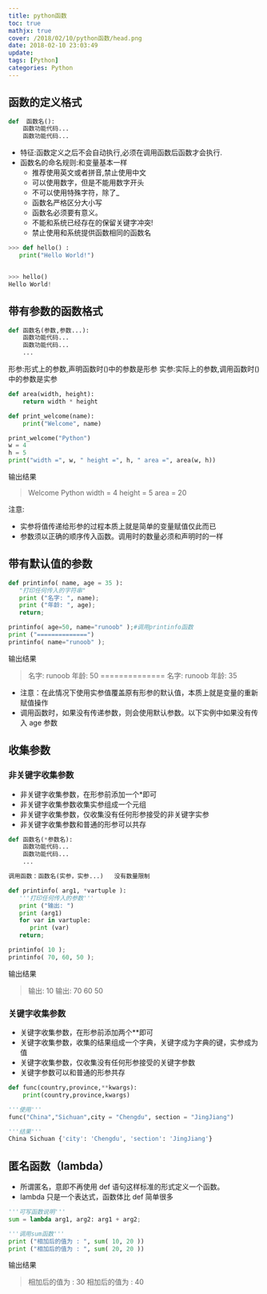 ```yaml
---
title: python函数
toc: true
mathjx: true
cover: /2018/02/10/python函数/head.png
date: 2018-02-10 23:03:49
update:
tags: [Python]
categories: Python
---
```

## 函数的定义格式
~~~Python
def  函数名():
    函数功能代码...
    函数功能代码...
~~~
* 特征:函数定义之后不会自动执行,必须在调用函数后函数才会执行.
* 函数名的命名规则:和变量基本一样
  * 推荐使用英文或者拼音,禁止使用中文
  * 可以使用数字，但是不能用数字开头
  * 不可以使用特殊字符，除了_
  * 函数名严格区分大小写
  * 函数名必须要有意义。
  * 不能和系统已经存在的保留关键字冲突!
  * 禁止使用和系统提供函数相同的函数名

~~~Python
>>> def hello() :
   print("Hello World!")


>>> hello()
Hello World!
~~~

## 带有参数的函数格式
~~~Python
def 函数名(参数,参数...):
    函数功能代码...
    函数功能代码...
    ...
~~~

形参:形式上的参数,声明函数时()中的参数是形参
实参:实际上的参数,调用函数时()中的参数是实参
~~~Python
def area(width, height):
    return width * height

def print_welcome(name):
    print("Welcome", name)

print_welcome("Python")
w = 4
h = 5
print("width =", w, " height =", h, " area =", area(w, h))
~~~
输出结果
>Welcome Python
width = 4  height = 5  area = 20

注意:
* 实参将值传递给形参的过程本质上就是简单的变量赋值仅此而已
* 参数须以正确的顺序传入函数。调用时的数量必须和声明时的一样

## 带有默认值的参数
~~~Python
def printinfo( name, age = 35 ):
   "打印任何传入的字符串"
   print ("名字: ", name);
   print ("年龄: ", age);
   return;

printinfo( age=50, name="runoob" );#调用printinfo函数
print ("==============")
printinfo( name="runoob" );
~~~
输出结果
>名字:  runoob
>年龄:  50
==============
>名字:  runoob
>年龄:  35

* 注意：在此情况下使用实参值覆盖原有形参的默认值，本质上就是变量的重新赋值操作
* 调用函数时，如果没有传递参数，则会使用默认参数。以下实例中如果没有传入 age 参数

## 收集参数
### 非关键字收集参数
* 非关键字收集参数，在形参前添加一个*即可
* 非关键字收集参数收集实参组成一个元组
* 非关键字收集参数，仅收集没有任何形参接受的非关键字实参
* 非关键字收集参数和普通的形参可以共存
~~~python
def 函数名(*参数名):
    函数功能代码...
    函数功能代码...
    ...

调用函数：函数名(实参，实参...)   没有数量限制
~~~
~~~python
def printinfo( arg1, *vartuple ):
   '''打印任何传入的参数'''
   print ("输出: ")
   print (arg1)
   for var in vartuple:
      print (var)
   return;

printinfo( 10 );
printinfo( 70, 60, 50 );
~~~
输出结果
>输出:
10
输出:
70
60
50

### 关键字收集参数
* 关键字收集参数，在形参前添加两个**即可
* 关键字收集参数，收集的结果组成一个字典，关键字成为字典的键，实参成为值
* 关键字收集参数，仅收集没有任何形参接受的关键字参数
* 关键字参数可以和普通的形参共存
~~~python
def func(country,province,**kwargs):
    print(country,province,kwargs)

'''使用'''
func("China","Sichuan",city = "Chengdu", section = "JingJiang")

'''结果'''
China Sichuan {'city': 'Chengdu', 'section': 'JingJiang'}
~~~

## 匿名函数（lambda）
* 所谓匿名，意即不再使用 def 语句这样标准的形式定义一个函数。
* lambda 只是一个表达式，函数体比 def 简单很多

~~~python
'''可写函数说明'''
sum = lambda arg1, arg2: arg1 + arg2;

'''调用sum函数'''
print ("相加后的值为 : ", sum( 10, 20 ))
print ("相加后的值为 : ", sum( 20, 20 ))
~~~
输出结果
>相加后的值为 :  30
相加后的值为 :  40
